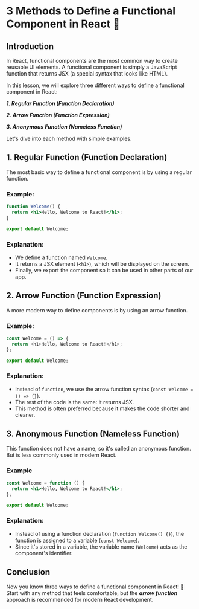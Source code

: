 # 3 Methods to Define a Functional Component in React 🚀

## Introduction
In React, functional components are the most common way to create reusable UI elements. A functional component is simply a JavaScript function that returns JSX (a special syntax that looks like HTML).

In this lesson, we will explore three different ways to define a functional component in React:

_**1. Regular Function (Function Declaration)**_

_**2. Arrow Function (Function Expression)**_

_**3. Anonymous Function (Nameless Function)**_

Let's dive into each method with simple examples.

## 1. Regular Function (Function Declaration)
The most basic way to define a functional component is by using a regular function.

### Example:
```jsx
function Welcome() {
  return <h1>Hello, Welcome to React!</h1>;
}

export default Welcome;
```

### Explanation:
* We define a function named `Welcome`.
* It returns a JSX element (`<h1>`), which will be displayed on the screen.
* Finally, we export the component so it can be used in other parts of our app.

## 2. Arrow Function (Function Expression)
A more modern way to define components is by using an arrow function.

### Example:
```js
const Welcome = () => {
  return <h1>Hello, Welcome to React!</h1>;
};

export default Welcome;
```

### Explanation:
* Instead of `function`, we use the arrow function syntax (`const Welcome = () => {}`).
* The rest of the code is the same: it returns JSX.
* This method is often preferred because it makes the code shorter and cleaner.

## 3. Anonymous Function (Nameless Function)
This function does not have a name, so it's called an anonymous function. But is less commonly used in modern React.
### Example
```jsx
const Welcome = function () {
  return <h1>Hello, Welcome to React!</h1>;
};

export default Welcome;
```

### Explanation:
* Instead of using a function declaration (`function Welcome() {}`), the function is assigned to a variable (`const Welcome`).
* Since it's stored in a variable, the variable name (`Welcome`) acts as the component's identifier.

## Conclusion
Now you know three ways to define a functional component in React! 🚀 Start with any method that feels comfortable, but the **_arrow function_** approach is recommended for modern React development.
